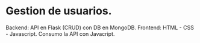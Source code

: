 # Gestion de usuarios.

Backend: API en Flask (CRUD) con DB en MongoDB.
Frontend: HTML - CSS - Javascript.
Consumo la API con Javacript.
